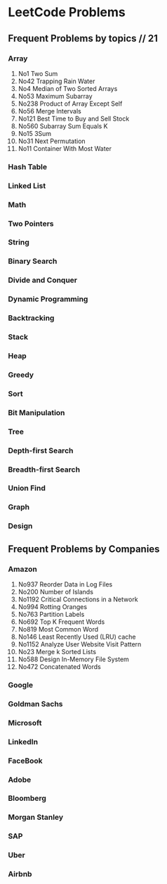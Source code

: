 # LeetCode Problems

## Frequent Problems by topics // 21

### Array

1. No1 Two Sum
2. No42 Trapping Rain Water
3. No4 Median of Two Sorted Arrays
4. No53 Maximum Subarray
5. No238 Product of Array Except Self
6. No56 Merge Intervals
7. No121 Best Time to Buy and Sell Stock
8. No560 Subarray Sum Equals K
9. No15 3Sum
10. No31 Next Permutation
11. No11 Container With Most Water

### Hash Table

### Linked List

### Math

### Two Pointers

### String

### Binary Search

### Divide and Conquer

### Dynamic Programming

### Backtracking

### Stack

### Heap

### Greedy

### Sort

### Bit Manipulation

### Tree

### Depth-first Search

### Breadth-first Search

### Union Find

### Graph

### Design

## Frequent Problems by Companies

### Amazon

1. No937 Reorder Data in Log Files
2. No200 Number of Islands
3. No1192 Critical Connections in a Network
4. No994 Rotting Oranges
5. No763 Partition Labels
6. No692 Top K Frequent Words
7. No819 Most Common Word
8. No146 Least Recently Used (LRU) cache
9. No1152 Analyze User Website Visit Pattern
10. No23 Merge k Sorted Lists
11. No588 Design In-Memory File System
12. No472 Concatenated Words

### Google

### Goldman Sachs

### Microsoft

### LinkedIn

### FaceBook

### Adobe

### Bloomberg

### Morgan Stanley

### SAP

### Uber

### Airbnb

